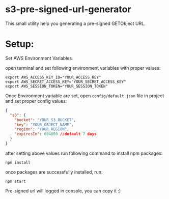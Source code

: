 # s3-pre-signed-url-generator
This small utility help you generating a pre-signed GETObject URL.


# Setup:

Set AWS Environment Variables

open terminal and set following environment variables with proper values:

```
export AWS_ACCESS_KEY_ID="YOUR_ACCESS_KEY"
export AWS_SECRET_ACCESS_KEY="YOUR_SECRET_ACCESS_KEY"
export AWS_SESSION_TOKEN="YOUR_SESSION_TOKEN"
```

Once Environment variable are set, open `config/default.json` file in project and set proper config values:

```json
{  
  "s3": {
    "bucket": "YOUR_S3_BUCKET",
    "key": "YOUR_OBJECT_NAME",
    "region": "YOUR_REGION",
    "expiresIn": 604800 //default 7 days
  }
}
```

after setting above values run following command to install npm packages:

```
npm install
```
once packages are successfully installed, run:

```
npm start
```
Pre-signed url will logged in console, you can copy it :)